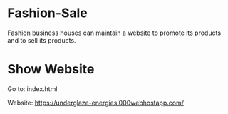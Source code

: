 # Fashion-Sale
Fashion business houses can maintain a website to promote its products and to sell its products.

# Show Website

Go to: index.html 

Website: https://underglaze-energies.000webhostapp.com/
